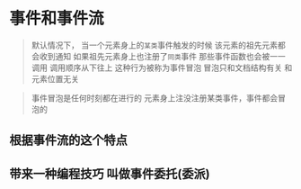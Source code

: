 # 事件和事件流

> 默认情况下，
> 当一个元素身上的`某类`事件触发的时候
> 该元素的祖先元素都会收到通知
> 如果祖先元素身上也注册了`同类`事件
> 那些事件函数也会被一一调用
> 调用顺序从下往上
> 这种行为被称为事件冒泡
> 冒泡只和文档结构有关 和元素位置无关
 

> 事件冒泡是任何时刻都在进行的
> 元素身上注没注册某类事件，事件都会冒泡的


## 根据事件流的这个特点
## 带来一种编程技巧 叫做事件委托(委派)